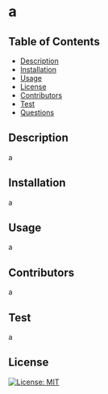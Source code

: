 
# a
## Table of Contents
* [Description](#description)
* [Installation](#installation)
* [Usage](#usage)
* [License](#license)
* [Contributors](#contributors)
* [Test](#test)
* [Questions](#questions)
## Description
a
## Installation 
a
## Usage 
a
## Contributors
a
## Test
a
## License
[![License: MIT](https://img.shields.io/badge/License-MIT-yellow.svg)](https://opensource.org/licenses/MIT)
